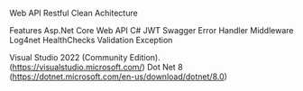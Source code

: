 Web API Restful Clean Achitecture
 

Features
Asp.Net Core Web API
C#
JWT 
Swagger
Error Handler Middleware
Log4net 
HealthChecks 
Validation Exception 

Visual Studio 2022 (Community Edition). (https://visualstudio.microsoft.com/)
Dot Net 8 (https://dotnet.microsoft.com/en-us/download/dotnet/8.0)
